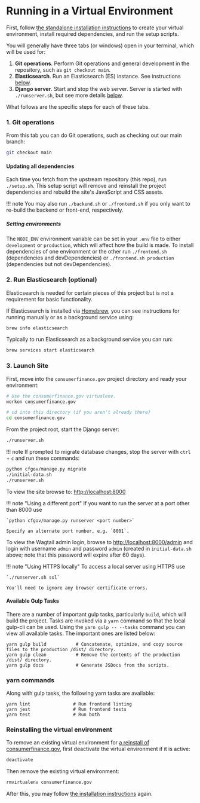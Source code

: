 # Running in a Virtual Environment

First, follow
[the standalone installation instructions](../installation/#stand-alone-installation)
to create your virtual environment, install required dependencies, and run
the setup scripts.

You will generally have three tabs (or windows) open in your terminal,
which will be used for:

 1. **Git operations**.
    Perform Git operations and general development in the repository,
    such as `git checkout main`.
 2. **Elasticsearch**.
    Run an Elasticsearch (ES) instance.
    See instructions [below](#2-run-elasticsearch-optional).
 3. **Django server**. Start and stop the web server.
    Server is started with `./runserver.sh`,
    but see more details [below](#3-load-indexes--launch-site).

What follows are the specific steps for each of these tabs.

### 1. Git operations

From this tab you can do Git operations,
such as checking out our main branch:

```bash
git checkout main
```

#### Updating all dependencies

Each time you fetch from the upstream repository (this repo), run `./setup.sh`.
This setup script will remove and reinstall the project dependencies
and rebuild the site's JavaScript and CSS assets.

!!! note
    You may also run `./backend.sh` or `./frontend.sh`
    if you only want to re-build the backend or front-end, respectively.

##### Setting environments

The `NODE_ENV` environment variable can be set in your `.env` file to either
`development` or `production`, which will affect how the build is made.
To install dependencies of one environment or the other run `./frontend.sh`
(dependencies and devDependencies) or `./frontend.sh production`
(dependencies but not devDependencies).

### 2. Run Elasticsearch (optional)

Elasticsearch is needed for certain pieces of this project but is not a
requirement for basic functionality.

If Elasticsearch is installed via [Homebrew](https://brew.sh), you can see
instructions for running manually or as a background service using:

```bash
brew info elasticsearch
```

Typically to run Elasticsearch as a background service you can run:

```bash
brew services start elasticsearch
```

### 3. Launch Site
First, move into the `consumerfinance.gov` project directory
and ready your environment:

```bash
# Use the consumerfinance.gov virtualenv.
workon consumerfinance.gov

# cd into this directory (if you aren't already there)
cd consumerfinance.gov
```

From the project root, start the Django server:

```bash
./runserver.sh
```

!!! note
    If prompted to migrate database changes,
    stop the server with `ctrl` + `c` and run these commands:

```bash
python cfgov/manage.py migrate
./initial-data.sh
./runserver.sh
```

To view the site browse to: <http://localhost:8000>

!!! note "Using a different port"
    If you want to run the server at a port other than 8000 use

    `python cfgov/manage.py runserver <port number>`

    Specify an alternate port number, e.g. `8001`.

To view the Wagtail admin login,
browse to <http://localhost:8000/admin> and login with username `admin`
and password `admin` (created in `initial-data.sh` above; note that this
password will expire after 60 days).

!!! note "Using HTTPS locally"
    To access a local server using HTTPS use

    `./runserver.sh ssl`

    You'll need to ignore any browser certificate errors.

#### Available Gulp Tasks
There are a number of important gulp tasks, particularly `build`,
which will build the project.
Tasks are invoked via a `yarn` command so that the local gulp-cli can be used.
Using the `yarn gulp -- --tasks` command you can view all available tasks.
The important ones are listed below:

```
yarn gulp build           # Concatenate, optimize, and copy source files to the production /dist/ directory.
yarn gulp clean           # Remove the contents of the production /dist/ directory.
yarn gulp docs            # Generate JSDocs from the scripts.
```

### yarn commands
Along with gulp tasks, the following yarn tasks are available:

```
yarn lint                # Run frontend linting
yarn jest                # Run frontend tests
yarn test                # Run both
```

### Reinstalling the virtual environment

To remove an existing virtual environment for
[a reinstall of consumerfinance.gov](../installation/#stand-alone-installation),
first deactivate the virtual environment if it is active:

```bash
deactivate
```

Then remove the existing virtual environment:

```bash
rmvirtualenv consumerfinance.gov
```

After this, you may follow
[the installation instructions](installation/#stand-alone-installation)
again.
